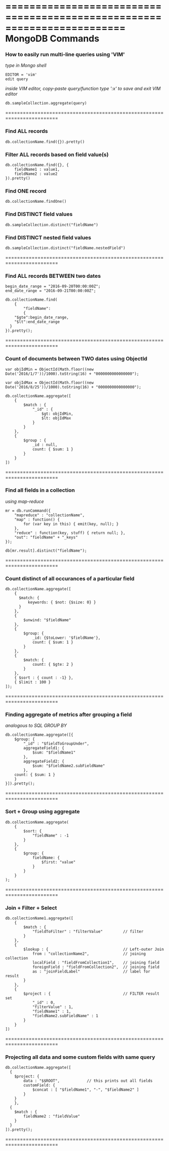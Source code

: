 
========================================================================
 MongoDB Commands
========================================================================

### How to easily run multi-line queries using 'VIM'

_type in Mongo shell_

    EDITOR = 'vim'
    edit query

_inside VIM editor, copy-paste query/function_
_type ':x' to save and exit VIM editor_

    db.sampleCollection.aggregate(query)


========================================================================

### Find ALL records

    db.collectionName.find({}).pretty()


### Filter ALL records based on field value(s)

    db.collectionName.find({}, {
        fieldName1 : value1,
        fieldName2 : value2
    }).pretty()


### Find ONE record

    db.collectionName.findOne()


### Find DISTINCT field values

    db.sampleCollection.distinct("fieldName")


### Find DISTINCT nested field values

    db.sampleCollection.distinct("fieldName.nestedField")


========================================================================

### Find ALL records BETWEEN two dates

    begin_date_range = "2016-09-20T00:00:00Z";
    end_date_range = "2016-09-21T00:00:00Z";

    db.collectionName.find(
        { 
            "fieldName": 
            {
        "$gte":begin_date_range,
        "$lt":end_date_range
      }
    }).pretty();


========================================================================

### Count of documents between TWO dates using ObjectId

    var objIdMin = ObjectId(Math.floor((new Date('2016/1/7'))/1000).toString(16) + "0000000000000000");
    
    var objIdMax = ObjectId(Math.floor((new Date('2016/8/25'))/1000).toString(16) + "0000000000000000");

    db.collectionName.aggregate([
        {
            $match : {
                "_id" : {
                    $gt: objIdMin, 
                    $lt: objIdMax
                }
            }
        },
        {
            $group : {
                _id : null,
                count: { $sum: 1 }
            }
        }
    ])


========================================================================

### Find all fields in a collection

_using map-reduce_

    mr = db.runCommand({
        "mapreduce" : "collectionName",
        "map" : function() {
            for (var key in this) { emit(key, null); }
        },
        "reduce" : function(key, stuff) { return null; },
        "out": "fieldName" + "_keys"
    });

    db[mr.result].distinct("fieldName");


========================================================================

### Count distinct of all occurances of a particular field

    db.collectionName.aggregate([
        {
          $match: {
              keywords: { $not: {$size: 0} }
          }
        },
        { 
            $unwind: "$fieldName" 
        },
        {
            $group: {
                _id: {$toLower: '$fieldName'},
                count: { $sum: 1 }
            }
        },
        {
            $match: {
                count: { $gte: 2 }
            }
        },
        { $sort : { count : -1} },
        { $limit : 100 }
    ]);


========================================================================

### Finding aggregate of metrics after grouping a field 

_analogous to SQL GROUP BY_

    db.collectionName.aggregate([{
        $group: {
            "_id" : "$fieldToGroupUnder",
            aggregateField1: { 
                $sum: "$fieldName1"
            },
            aggregateField2: { 
                $sum: "$fieldName2.subFieldName"
            },
        count: { $sum: 1 }
        }
    }]).pretty();


========================================================================

### Sort + Group using aggregate

    db.collectionName.aggregate(
        { 
            $sort: {
                "fieldName" : -1
            } 
        },
        { 
            $group: {
                fieldName: {
                    $first: "value"
                }
            } 
        }
    );


========================================================================

### Join + Filter + Select

    db.collectionName1.aggregate([
        {
            $match : {
                "fieldToFilter" : "filterValue"         // filter
            }
        },
        {
            $lookup : {                                 // Left-outer Join
                from : "collectionName2",               // joining collection
                localField : "fieldFromCollection1",    // joining field
                foreignField : "fieldFromCollection2",  // joining field
                as : "joinFieldLabel"                   // label for result
            }
        },
        {
            $project : {                                // FILTER result set
                "_id" : 0,
                "filterValue" : 1,
                "fieldName1" : 1,
                "fieldName2.subFieldName" : 1
            }
        }
    ])


========================================================================

### Projecting all data and some custom fields with same query

    db.collectionName.aggregate([
      { 
        $project: {
            data : "$$ROOT",            // this prints out all fields
            customField: {
                $concat : [ "$fieldName1", "-", "$fieldName2" ]
            } 
        } 
        }, 
      { 
        $match : { 
            fieldName2 : "fieldValue"
        } 
      }
    ]).pretty();


========================================================================




